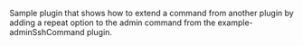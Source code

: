 Sample plugin that shows how to extend a command from another plugin by adding a repeat option to the admin command from the example-adminSshCommand plugin.
